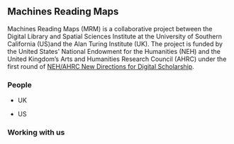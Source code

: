 ## Machines Reading Maps

Machines Reading Maps (MRM) is a collaborative project between the Digital Library and Spatial Sciences Institute at the University of Southern California (US)and the Alan Turing Institute (UK). The project is funded by the United States' National Endowment for the Humanities (NEH) and the United Kingdom’s Arts and Humanities Research Council (AHRC) under the first round of [NEH/AHRC New Directions for Digital Scholarship](https://www.neh.gov/news/neh-and-uk-arts-and-humanities-research-council-announce-grants-support-digital-innovation).


### People

- UK

- US



### Working with us

